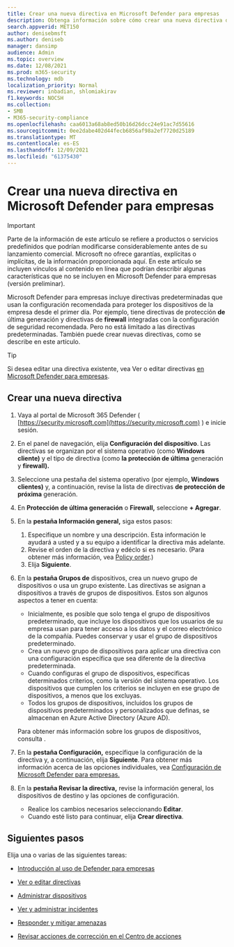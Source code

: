 ```yaml
---
title: Crear una nueva directiva en Microsoft Defender para empresas
description: Obtenga información sobre cómo crear una nueva directiva de seguridad en Microsoft Defender para empresas
search.appverid: MET150
author: denisebmsft
ms.author: deniseb
manager: dansimp
audience: Admin
ms.topic: overview
ms.date: 12/08/2021
ms.prod: m365-security
ms.technology: mdb
localization_priority: Normal
ms.reviewer: inbadian, shlomiakirav
f1.keywords: NOCSH
ms.collection:
- SMB
- M365-security-compliance
ms.openlocfilehash: caa6013a68ab8ed50b16d26dcc24e91ac7d55616
ms.sourcegitcommit: 0ee2dabe402d44fecb6856af98a2ef7720d25189
ms.translationtype: MT
ms.contentlocale: es-ES
ms.lasthandoff: 12/09/2021
ms.locfileid: "61375430"
---
```

# <a name="create-a-new-policy-in-microsoft-defender-for-business"></a>Crear una nueva directiva en Microsoft Defender para empresas

> [!IMPORTANT]
> Parte de la información de este artículo se refiere a productos o servicios predefinidos que podrían modificarse considerablemente antes de su lanzamiento comercial. Microsoft no ofrece garantías, explícitas o implícitas, de la información proporcionada aquí. En este artículo se incluyen vínculos al contenido en línea que podrían describir algunas características que no se incluyen en Microsoft Defender para empresas (versión preliminar).

Microsoft Defender para empresas incluye directivas predeterminadas que usan la configuración recomendada para proteger los dispositivos de la empresa desde el primer día. Por ejemplo, tiene directivas de protección **de** última generación y directivas de **firewall** integradas con la configuración de seguridad recomendada. Pero no está limitado a las directivas predeterminadas. También puede crear nuevas directivas, como se describe en este artículo.

> [!TIP]
> Si desea editar una directiva existente, vea Ver o editar directivas [en Microsoft Defender para empresas](mdb-view-edit-policies.md).

## <a name="create-a-new-policy"></a>Crear una nueva directiva

1. Vaya al portal de Microsoft 365 Defender ( [https://security.microsoft.com](https://security.microsoft.com) ) e inicie sesión. 

2. En el panel de navegación, elija **Configuración del dispositivo**. Las directivas se organizan por el sistema operativo (como **Windows cliente)** y el tipo de directiva (como **la protección de última** generación y **firewall).** 

3. Seleccione una pestaña del sistema operativo (por ejemplo, **Windows clientes)** y, a continuación, revise la lista de directivas **de protección de próxima** generación. 

4. En **Protección de última generación** o **Firewall,** seleccione **+ Agregar**.

5. En la **pestaña Información general,** siga estos pasos:

   1. Especifique un nombre y una descripción. Esta información le ayudará a usted y a su equipo a identificar la directiva más adelante.
   2. Revise el orden de la directiva y edéclo si es necesario. (Para obtener más información, vea [Policy order](mdb-policy-order.md).)
   3. Elija **Siguiente**. 

7. En la **pestaña Grupos de** dispositivos, crea un nuevo grupo de dispositivos o usa un grupo existente. Las directivas se asignan a dispositivos a través de grupos de dispositivos. Estos son algunos aspectos a tener en cuenta:

   - Inicialmente, es posible que solo tenga el grupo de dispositivos predeterminado, que incluye los dispositivos que los usuarios de su empresa usan para tener acceso a los datos y el correo electrónico de la compañía. Puedes conservar y usar el grupo de dispositivos predeterminado.
   - Crea un nuevo grupo de dispositivos para aplicar una directiva con una configuración específica que sea diferente de la directiva predeterminada. 
   - Cuando configuras el grupo de dispositivos, especificas determinados criterios, como la versión del sistema operativo. Los dispositivos que cumplen los criterios se incluyen en ese grupo de dispositivos, a menos que los excluyas. 
   - Todos los grupos de dispositivos, incluidos los grupos de dispositivos predeterminados y personalizados que definas, se almacenan en Azure Active Directory (Azure AD).

   Para obtener más información sobre los grupos de dispositivos, consulta . 

8. En la **pestaña Configuración,** especifique la configuración de la directiva y, a continuación, elija **Siguiente**. Para obtener más información acerca de las opciones individuales, vea [Configuración de Microsoft Defender para empresas.](mdb-next-gen-configuration-settings.md)

9. En la **pestaña Revisar la directiva,** revise la información general, los dispositivos de destino y las opciones de configuración. 

   - Realice los cambios necesarios seleccionando **Editar**.
   - Cuando esté listo para continuar, elija **Crear directiva**.

## <a name="next-steps"></a>Siguientes pasos

Elija una o varias de las siguientes tareas:

- [Introducción al uso de Defender para empresas](mdb-get-started.md)

- [Ver o editar directivas](mdb-view-edit-policies.md)

- [Administrar dispositivos](mdb-manage-devices.md)

- [Ver y administrar incidentes](mdb-view-manage-incidents.md)

- [Responder y mitigar amenazas](mdb-respond-mitigate-threats.md)

- [Revisar acciones de corrección en el Centro de acciones](mdb-review-remediation-actions.md)